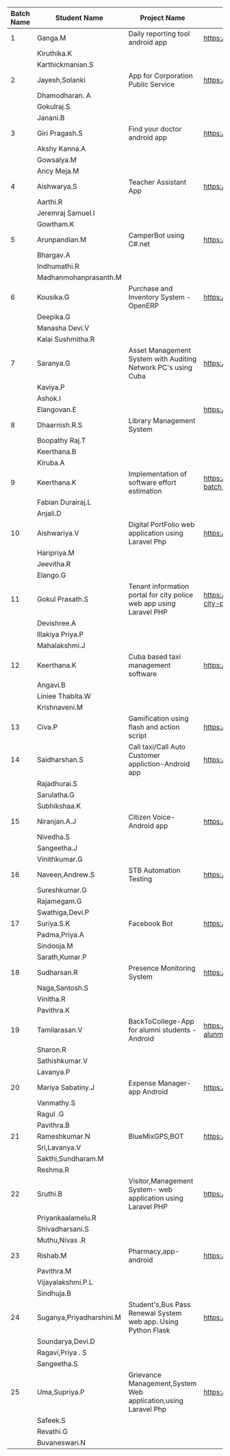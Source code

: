 
| Batch Name 	| Student Name             	| Project Name                                                  	| Repository Name                       	|
|------------	|--------------------------	|---------------------------------------------------------------	|---------------------------------------	|
| 1          	| Ganga.M                  	| Daily reporting tool android app                              	|https://github.com/Kiruthikakumar05/Daily_Reporting_Tool 	|
|            	| Kiruthika.K              	|                                                               	|                                       	|
|            	| Karthickmanian.S         	|                                                               	|                                       	|
| 2          	| Jayesh,Solanki           	| App for Corporation Public Service                         	| https://github.com/solankijayesh/CPS_App 	|
|            	| Dhamodharan. A           	|                                                               	|                                       	|
|            	| Gokulraj.S               	|                                                               	|                                       	|
|            	| Janani.B                 	|                                                               	|                                       	|
| 3          	| Giri Pragash.S           	| Find your doctor android app                                  	| https://github.com/Giripragash/FindYourDoctor 	|
|            	| Akshy Kanna.A            	|                                                               	|                                       	|
|            	| Gowsalya.M               	|                                                               	|                                       	|
|            	| Ancy Meja.M              	|                                                               	|                                       	|
| 4          	| Aishwarya.S              	| Teacher Assistant App                               	| https://github.com/adameve/Aarthi_teachersapp 	|
|            	| Aarthi.R                 	|                                                               	|                                       	|
|            	| Jeremraj Samuel.I        	|                                                               	|                                       	|
|            	| Gowtham.K                	|                                                               	|                                       	|
| 5          	| Arunpandian.M            	| CamperBot using C#.net                                        	| https://github.com/arunpandianm/CamperBot 	|
|            	| Bhargav.A                	|                                                               	|                                       	|
|            	| Indhumathi.R             	|                                                               	|                                       	|
|            	| Madhanmohanprasanth.M    	|                                                               	|                                       	|
| 6          	| Kousika.G                	| Purchase and Inventory System - OpenERP                       	| https://github.com/KousikaGanesh/purchaseandInventory	|
|            	| Deepika.G                	|                                                               	|                                       	|
|            	| Manasha Devi.V           	|                                                               	|                                       	|
|            	| Kalai Sushmitha.R        	|                                                               	|                                       	|
| 7          	| Saranya.G                	| Asset Management System with Auditing Network PC's using Cuba                                                           	| https://github.com/AshokI 	|
|            	| Kaviya.P                 	|                                                               	|                                       	|
|            	| Ashok.I                  	|                                                               	|                                       	|
|            	| Elangovan.E              	|                                                               	|https://github.com/Dhaar/dhaarr 	|
| 8          	| Dhaarnish.R.S            	| Library Management System                                                           	|                                       	|
|            	| Boopathy Raj.T           	|                                                               	|                                       	|
|            	| Keerthana.B              	|                                                               	|                                       	|
|            	| Kiruba.A                 	|                                                               	|                                       	|
| 9          	| Keerthana.K              	| Implementation of software effort estimation                  	| https://github.com/keerthanakgisl/Software-efffort-estimation-batch-6	|
|            	| Fabian Durairaj.L        	|                                                               	|                                       	|
|            	| Anjali.D                 	|                                                               	|                                       	|
| 10         	| Aishwariya.V             	| Digital PortFolio web application using Laravel Php           	| https://github.com/gitUserid/repoName 	|
|            	| Haripriya.M              	|                                                               	|                                       	|
|            	| Jeevitha.R               	|                                                               	|                                       	|
|            	| Elango.G                 	|                                                               	|                                       	|
| 11         	| Gokul Prasath.S          	| Tenant information portal for city police web app using Laravel PHP                                                          	| https://github.com/GokulPrasath/Tenant-Information-Portal-for-city-police	|
|            	| Devishree.A              	|                                                               	|                                       	|
|            	| Illakiya Priya.P         	|                                                               	|                                       	|
|            	| Mahalakshmi.J            	|                                                               	|                                       	|
| 12         	| Keerthana.K              	| Cuba based taxi management software                           	| https://github.com/AngaviBalraj/Taxi	|
|            	| Angavi.B                 	|                                                               	|                                       	|
|            	| Liniee Thabita.W         	|                                                               	|                                       	|
|            	| Krishnaveni.M            	|                                                               	|                                       	|
| 13         	| Civa.P                   	| Gamification using flash and action script                    	| https://github.com/gitUserid/repoName 	|
| 14         	| Saidharshan.S            	| Call taxi/Call Auto Customer appliction-Android app           	| https://github.com/SaiDharshan/Call-taxi 	|
|            	| Rajadhurai.S             	|                                                               	|                                       	|
|            	| Sarulatha.G              	|                                                               	|                                       	|
|            	| Subhikshaa.K             	|                                                               	|                                       	|
| 15         	| Niranjan.A.J             	| Citizen Voice-Android app                                     	| https://github.com/Niranjanaj/project 	|
|            	| Nivedha.S                	|                                                               	|                                       	|
|            	| Sangeetha.J              	|                                                               	|                                       	|
|            	| Vinithkumar.G            	|                                                               	|                                       	|
| 16         	| Naveen,Andrew.S          	| STB Automation Testing                                                           	| https://github.com/snaveenandrew/STB-Automation-Testing	|
|            	| Sureshkumar.G            	|                                                               	|                                       	|
|            	| Rajamegam.G              	|                                                               	|                                       	|
|            	| Swathiga,Devi.P          	|                                                               	|                                       	|
| 17         	| Suriya.S.K               	| Facebook Bot                                                        	| https://github.com/SuriyaJin/FacebookBot	|
|            	| Padma,Priya.A            	|                                                               	|                                       	|
|            	| Sindooja.M               	|                                                               	|                                       	|
|            	| Sarath,Kumar.P           	|                                                               	|                                       	|
| 18         	| Sudharsan.R              	| Presence Monitoring System                                      | https://github.com/Sudharsanrajendran/PresenceMonitoringSystem |
|            	| Naga,Santosh.S           	|                                                               	|                                       	|
|            	| Vinitha.R                	|                                                               	|                                       	|
|            	| Pavithra.K               	|                                                               	|                                       	|
| 19         	| Tamilarasan.V            	| BackToCollege-App for alumni students -Android                	| https://github.com/tamilarasanvr/Back-To-College-App-for-alunmi	|
|            	| Sharon.R                 	|                                                               	|                                       	|
|            	| Sathishkumar.V           	|                                                               	|                                       	|
|            	| Lavanya.P                	|                                                               	|                                       	|
| 20         	| Mariya Sabatiny.J        	| Expense Manager-app Android                                   	| https://github.com/VanmathyS/ExpenseManager	|
|            	| Vanmathy.S               	|                                                               	|                                       	|
|            	| Ragul .G                 	|                                                               	|                                       	|
|            	| Pavithra.B               	|                                                               	|                                       	|
| 21         	| Rameshkumar.N            	| BlueMixGPS,BOT                                                	| https://github.com/RameshkumarNagaraj/bluemix 	|
|            	| Sri,Lavanya.V            	|                                                               	|                                       	|
|            	| Sakthi,Sundharam.M       	|                                                               	|                                       	|
|            	| Reshma.R                 	|                                                               	|                                       	|
| 22         	| Sruthi.B                 	| Visitor,Management System- web application using Laravel PHP  	| https://github.com/RamNivas484/Visitor-Management-System 	|
|            	| Priyankaalamelu.R        	|                                                               	|                                       	|
|            	| Shivadharsani.S          	|                                                               	|                                       	|
|            	| Muthu,Nivas .R           	|                                                               	|                                       	|
| 23         	| Rishab.M                 	| Pharmacy,app-android                                          	| https://github.com/vijayalakshmipl/Pharmacy- 	|
|            	| Pavithra.M               	|                                                               	|                                       	|
|            	| Vijayalakshmi.P.L        	|                                                               	|                                       	|
|            	| Sindhuja.B               	|                                                               	|                                       	|
| 24         	| Suganya,Priyadharshini.M 	| Student's,Bus Pass Renewal System web app. Using Python Flask 	| https://github.com/sangee24/Buspassrenewalsystem	|
|            	| Soundarya,Devi.D         	|                                                               	|                                       	|
|            	| Ragavi,Priya . S         	|                                                               	|                                       	|
|            	| Sangeetha.S              	|                                                               	|                                       	|
| 25         	| Uma,Supriya.P            	| Grievance Management,System Web application,using Laravel Php 	| https://github.com/BhuviBhuvaneswari/Cloud_Cloder	|
|            	| Safeek.S                 	|                                                               	|                                       	|
|            	| Revathi.G                	|                                                               	|                                       	|
|            	| Buvaneswari.N            	|                                                               	|                                       	|
